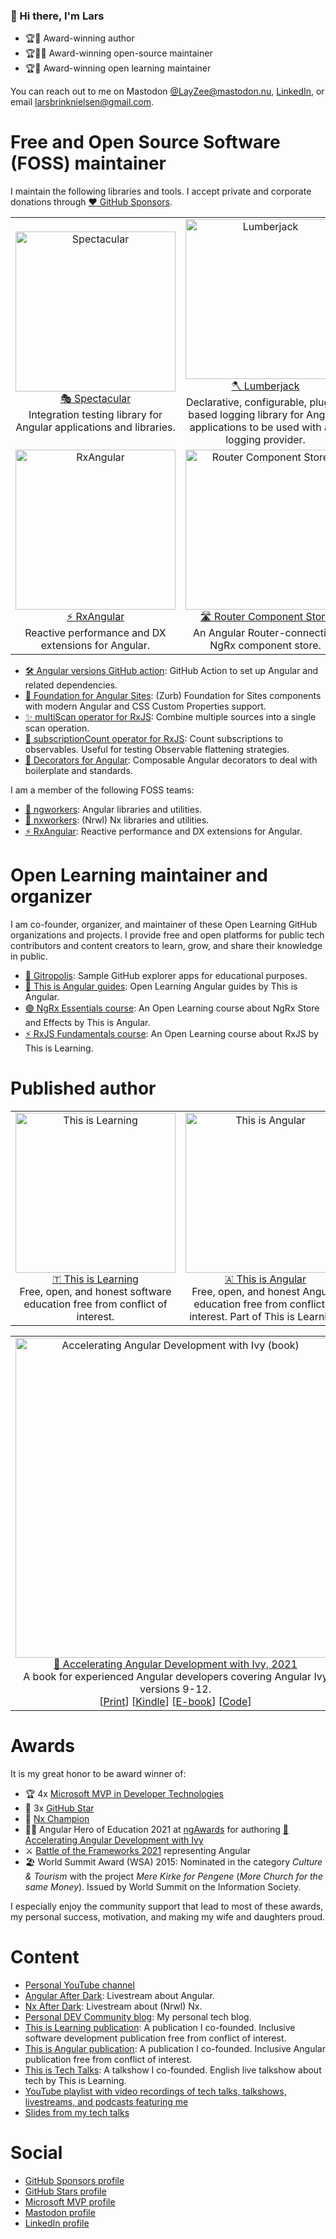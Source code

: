 ### 👋 Hi there, I'm Lars

- 🏆📗 Award-winning author
- 🏆👨‍💻 Award-winning open-source maintainer
- 🏆🏫 Award-winning open learning maintainer

You can reach out to me on Mastodon [@LayZee@mastodon.nu](https://mastodon.nu/@LayZee), [LinkedIn](https://www.linkedin.com/in/larsgbn/), or email [larsbrinknielsen@gmail.com](mailto:larsbrinknielsen@gmail.com).

# Free and Open Source Software (FOSS) maintainer
I maintain the following libraries and tools. I accept private and corporate donations through [❤️ GitHub Sponsors](https://github.com/sponsors/LayZeeDK).

<table align="center">
  <tr>
    <td align="center" width="50%">
      <a href="https://github.com/ngworker/ngworker/tree/main/packages/spectacular" target="_blank" rel="noopener">
        <img src="https://user-images.githubusercontent.com/6364586/171054811-8c8afdc8-1b62-4604-95d9-cefcee440c3c.png" alt="Spectacular" height="256px"><br>
        🎭 Spectacular
      </a><br>
      Integration testing library for Angular applications and libraries.
    </td>
    <td align="center" width="50%">
      <a href="https://github.com/ngworker/lumberjack" target="_blank" rel="noopener">
        <img src="https://user-images.githubusercontent.com/6364586/171054296-55c3e002-3047-474e-8141-b22124d76727.png" alt="Lumberjack" height="256px"><br>
        🪓 Lumberjack</a><br>
      </a>
      Declarative, configurable, plugin-based logging library for Angular applications to be used with any logging provider.
    </td>
    
  </tr>
  <tr>
    <td align="center" width="50%">
      <a href="https://github.com/rx-angular/rx-angular" target="_blank" rel="noopener">
        <img src="https://www.rx-angular.io/img/logo.png" alt="RxAngular" height="256px"><br>
        ⚡ RxAngular</a><br>
      </a>
      Reactive performance and DX extensions for Angular.
    </td>
    <td align="center" width="50%">
      <a href="https://github.com/ngworker/router-component-store" target="_blank" rel="noopener">
        <img src="https://user-images.githubusercontent.com/6364586/232342929-9b5bc640-5c2a-44e0-80f2-83f362b5a412.png" alt="Router Component Store" height="256px"><br>
       🛣️ Router Component Store</a><br>
      </a>
      An Angular Router-connecting NgRx component store.
    </td>
  </tr>
</table>

- [🛠️ Angular versions GitHub action](https://github.com/ngworker/angular-versions-action): GitHub Action to set up Angular and related dependencies.
- [🧊 Foundation for Angular Sites](https://github.com/LayZeeDK/ngx-foundation-sites): (Zurb) Foundation for Sites components with modern Angular and CSS Custom Properties support.
- [✨ multiScan operator for RxJS](https://github.com/LayZeeDK/rxjs-multi-scan): Combine multiple sources into a single scan operation.
- [🧮 subscriptionCount operator for RxJS](https://github.com/LayZeeDK/rxjs-subscription-count): Count subscriptions to observables. Useful for testing Observable flattening strategies.
- [📧 Decorators for Angular](https://github.com/LayZeeDK/ngx-decorators): Composable Angular decorators to deal with boilerplate and standards.

I am a member of the following FOSS teams:
- [👷 ngworkers](https://github.com/ngworker): Angular libraries and utilities.
- [🐳 nxworkers](https://github.com/nx-worker): (Nrwl) Nx libraries and utilities.
- [⚡ RxAngular](https://github.com/rx-angular): Reactive performance and DX extensions for Angular.

# Open Learning maintainer and organizer
I am co-founder, organizer, and maintainer of these Open Learning GitHub organizations and projects. I provide free and open platforms for public tech contributors and content creators to learn, grow, and share their knowledge in public.

<table align="center">
  <tr>
    <td align="center" width="50%">
      <a href="https://github.com/this-is-learning" target="_blank" rel="noopener">
        <img src="https://user-images.githubusercontent.com/6364586/171054500-4550b318-c98c-4208-afd6-0b042d571643.png" alt="This is Learning" height="256px"><br>
        🇹 This is Learning
      </a><br>
      Free, open, and honest software education free from conflict of interest.
    </td>
    <td align="center" width="50%">
      <a href="https://github.com/this-is-angular" target="_blank" rel="noopener">
        <img src="https://user-images.githubusercontent.com/6364586/171054632-7b0841ae-9ea8-4790-9c83-c745476cca92.png" alt="This is Angular" height="256px"><br>
        🇦 This is Angular
      </a><br>
      Free, open, and honest Angular education free from conflict of interest. Part of This is Learning.
    </td>
  </tr
</table>
 
- [🌆 Gitropolis](https://github.com/gitropolis): Sample GitHub explorer apps for educational purposes.
- [📖 This is Angular guides](https://github.com/this-is-angular/angular-guides): Open Learning Angular guides by This is Angular.
- [🟣 NgRx Essentials course](https://github.com/this-is-angular/ngrx-essentials-course): An Open Learning course about NgRx Store and Effects by This is Angular.
- [⚡ RxJS Fundamentals course](https://github.com/this-is-learning/rxjs-fundamentals-course): An Open Learning course about RxJS by This is Learning.

# Published author

<table align="center">
  <tr>
    <td align="center" valign="top" width="50%">
      <a href="https://www.amazon.com/Accelerating-Angular-Development-Ivy-practical-dp-180020521X/dp/180020521X/" target="_blank" rel="noopener">
        <img src="https://user-images.githubusercontent.com/6364586/170886827-ae4e72c6-e6f9-4339-9bda-6053d3f6f4ee.png" alt="Accelerating Angular Development with Ivy (book)" height="512px"><br>
        📗 Accelerating Angular Development with Ivy, 2021
      </a><br>
      A book for experienced Angular developers covering Angular Ivy versions 9-12.<br>
      [<a href="https://www.amazon.com/Accelerating-Angular-Development-Ivy-practical-dp-180020521X/dp/180020521X/" target="_blank" rel="noopener">Print</a>]
      [<a href="https://www.amazon.com/Accelerating-Angular-Development-Ivy-practical-ebook-dp-B09CHH9CSF/dp/B09CHH9CSF/" target="_blank" rel="noopener">Kindle</a>]
      [<a href="https://www.packt.com/product/web-development/b16295-accelerating-angular-development-with-ivy/" target="_blank" rel="noopener">E-book</a>]
      [<a href="https://github.com/PacktPublishing/Accelerating-Angular-Development-with-Ivy" target="_blank" rel="noopener">Code</a>]
    </td>
    <td align="center" valign="top" width="50%">
      <a href="https://leanpub.com/the-angular-developers-nx-handbook" target="_blank" rel="noopener">
        <img src="https://user-images.githubusercontent.com/6364586/177139256-c51459fd-cf50-4a9c-8127-ab72883086f3.jpg" alt="The Angular Developer's Nx Handbook" height="512px"><br>
        📘 The Angular Developer's Nx Handbook, Early Draft
      </a><br>
      A free book covering everything an Angular developer needs to get started with the Nx build framework.<br>
      [<a href="https://leanpub.com/the-angular-developers-nx-handbook" target="_blank" rel="noopener">Early draft</a>]
    </td>
  </tr>
</table>

# Awards
It is my great honor to be award winner of:
- 🏆 4x [Microsoft MVP in Developer Technologies](https://mvp.microsoft.com/en-US/mvp/profile/e38dd7bb-7eb7-ea11-a812-000d3a8ccaf5)
- 🌟 3x [GitHub Star](https://stars.github.com/profiles/layzeedk/)
- 🌊 [Nx Champion](https://nx.dev/community#champions)
- 🦸‍♂️ Angular Hero of Education 2021 at [ngAwards](https://ngpoland.pl/) for authoring [📗 Accelerating Angular Development with Ivy](https://www.packtpub.com/product/accelerating-angular-development-with-ivy/9781800205215)
- ⚔️ [Battle of the Frameworks 2021](https://www.crowdcast.io/e/botf2021) representing Angular
- 🏖️ World Summit Award (WSA) 2015: Nominated in the category *Culture & Tourism* with the project *Mere Kirke for Pengene* (*More Church for the same Money*). Issued by World Summit on the Information Society.

I especially enjoy the community support that lead to most of these awards, my personal success, motivation, and making my wife and daughters proud.

# Content
- [Personal YouTube channel](https://www.youtube.com/c/LarsGyrupBrinkNielsen)
- [Angular After Dark](https://www.youtube.com/playlist?list=PLyY4r1b00A5BAT3Qhnk5OXkblula6Cl2r): Livestream about Angular.
- [Nx After Dark](https://www.youtube.com/playlist?list=PLyY4r1b00A5BAT3Qhnk5OXkblula6Cl2r): Livestream about (Nrwl) Nx.
- [Personal DEV Community blog](https://dev.to/layzee): My personal tech blog.
- [This is Learning publication](https://dev.to/this-is-learning): A publication I co-founded. Inclusive software development publication free from conflict of interest.
- [This is Angular publication](https://dev.to/this-is-angular): A publication I co-founded. Inclusive Angular publication free from conflict of interest.
- [This is Tech Talks](https://www.youtube.com/c/ThisisTechTalks): A talkshow I co-founded. English live talkshow about tech by This is Learning.
- [YouTube playlist with video recordings of tech talks, talkshows, livestreams, and podcasts featuring me](https://youtube.com/playlist?list=PLyY4r1b00A5CBfouiDwBR098SiRhcMRIG)
- [Slides from my tech talks](https://speakerdeck.com/layzee)

# Social
- [GitHub Sponsors profile](https://github.com/sponsors/LayZeeDK)
- [GitHub Stars profile](https://stars.github.com/profiles/layzeedk/)
- [Microsoft MVP profile](https://mvp.microsoft.com/en-us/mvp/Lars%20Gyrup%20Brink%20Nielsen-5003831)
- [Mastodon profile](https://mastodon.nu/@LayZee)
- [LinkedIn profile](https://www.linkedin.com/in/larsgbn/)
